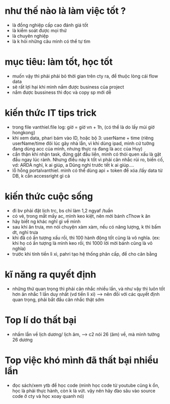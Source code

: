 # như thế nào là làm việc tốt ? 
- là đồng nghiệp cấp cao đánh giá tốt 
- là kiểm soát được mọi thứ 
- là chuyên nghiệp
- là k hỏi những câu mình có thể tự tìm

# mục tiêu: làm tốt, học tốt
- muốn vậy thì phải phải bỏ thời gian trên cty ra, để thuộc lòng cái flow data
- sẽ rất lợi hại khi mình nắm được business của project
- nắm được bussiness thì đọc và copy sp mới dễ

# kiến thức IT tips trick
- trong file vanthiel.file log: giờ = giờ vn + 1h, (có thể là do lấy múi giờ hongkong)
- khi xem data, phari bám vào ID, hoặc bộ 3: userName + time (riêng userName/time đôi lúc gây nhà lẫn, vì khi dùng ipad, mình cứ tưởng đang dùng acc của mình, nhưng thực ra đang là acc của Huy)
- cẩn thận khi nhận task, đừng gật đầu liền, mình có thói quen xấu là gật đầu ngay lúc rảnh. Nhưng điều này k tốt vì phải cân nhắc rủi ro, biến cố, vd: ARDA nghỉ, k ai giúp, a Dũng nghỉ trước tết k ai giúp....
- lỗ hỗng portalvanthiel. mình có thể dùng api + token để xóa /lấy data từ DB, k cần accessright gì cả


# kiến thức cuộc sống
- đi bv phải đặt lịch trc, bs chỉ làm 1,2 ngyaf /tuần
- có vẻ, trong mắt mấy ac, mình keo kiệt, nên mời bánh cThow k ăn
- hãy biết ng khác nghĩ gì về mình
- sau khi ăn trưa, mn nói chuyện xàm xàm,  nếu có năng lượng, k thì bấm dt, nghỉ trưa
- khi đã có ấn tượng xấu rồi, thì 100 hành động tốt cũng là vô nghĩa. (ex: khi họ có ấn tượng là mình keo rồi, thì 1000  lời mời bánh cũng là vô nghĩa)
- trước khi tính tiền lì xì, pahri tạo hệ thống phân cấp, để cho cân bằng



# kĩ năng ra quyết định 
- những thứ quan trọng thì phải cân nhắc nhiều lần, và như vậy thì luôn tốt hơn ân nhắc 1 lần duy nhất (vd tiền lì xì) --> nên đối với các quyết định quan trọng, phải bắt đầu cân nhắc thật sớm


# Top lí do thất bại
- nhầm lẫn về lịch dương/ lịch âm, --> c2 nói 26 (âm) về, mà mình tưởng 26 dương

# Top việc khó mình đã thất bại nhiều lần
- đọc sách/xem ytb để học code
(mình học code từ youtube cũng k ổn, học là phải thực hành, còn k là vứt. vậy nên hãy đào sâu vào source code ở cty và học xoay quanh nó)


